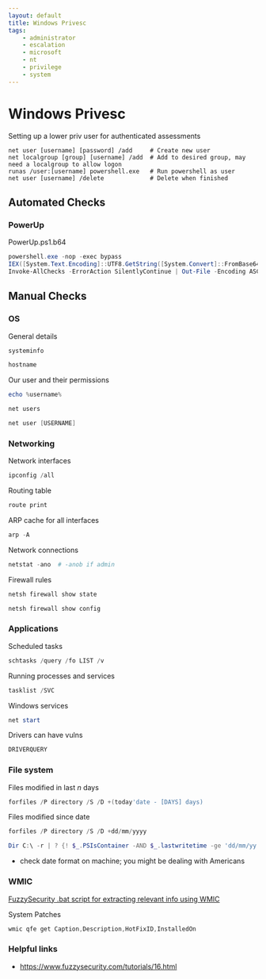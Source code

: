 ```yaml
---
layout: default
title: Windows Privesc
tags:
    - administrator
    - escalation
    - microsoft
    - nt
    - privilege
    - system
---
```

# Windows Privesc
Setting up a lower priv user for authenticated assessments
```shell
net user [username] [password] /add     # Create new user
net localgroup [group] [username] /add  # Add to desired group, may need a localgroup to allow logon
runas /user:[username] powershell.exe   # Run powershell as user
net user [username] /delete             # Delete when finished
```
## Automated Checks
### PowerUp
PowerUp.ps1.b64
```powershell
powershell.exe -nop -exec bypass
IEX([System.Text.Encoding]::UTF8.GetString([System.Convert]::FromBase64String((Get-Content -Path .\PowerUp.ps1.b64))))
Invoke-AllChecks -ErrorAction SilentlyContinue | Out-File -Encoding ASCII powerup.log
```
## Manual Checks
### OS

General details
```powershell
systeminfo
```

```powershell
hostname
```

Our user and their permissions
```powershell
echo %username%
```

```powershell
net users
```

```powershell
net user [USERNAME]
```

### Networking
Network interfaces
```powershell
ipconfig /all
```

Routing table
```powershell
route print
```

ARP cache for all interfaces
```powershell
arp -A
```

Network connections
```powershell
netstat -ano  # -anob if admin
```

Firewall rules
```powershell
netsh firewall show state
```

```powershell
netsh firewall show config
```

### Applications
Scheduled tasks
```powershell
schtasks /query /fo LIST /v
```

Running processes and services
```powershell
tasklist /SVC
```

Windows services
```powershell
net start
```

Drivers can have vulns
```powershell
DRIVERQUERY
```

### File system
Files modified in last _n_ days
```powershell
forfiles /P directory /S /D +(today'date - [DAYS] days)
```

Files modified since date
```powershell
forfiles /P directory /S /D +dd/mm/yyyy
```

```powershell
Dir C:\ -r | ? {! $_.PSIsContainer -AND $_.lastwritetime -ge 'dd/mm/yy'} 
```
- check date format on machine; you might be dealing with Americans

### WMIC
[FuzzySecurity .bat script for extracting relevant info using WMIC](http://www.fuzzysecurity.com/tutorials/files/wmic_info.rar)

System Patches
```powershell
wmic qfe get Caption,Description,HotFixID,InstalledOn
```

### Helpful links
- <https://www.fuzzysecurity.com/tutorials/16.html>